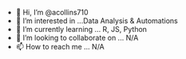 - 👋 Hi, I’m @acollins710
- 👀 I’m interested in ...Data Analysis & Automations
- 🌱 I’m currently learning ... R, JS, Python
- 💞️ I’m looking to collaborate on ... N/A
- 📫 How to reach me ... N/A

<!---
acollins710/acollins710 is a ✨ special ✨ repository because its `README.md` (this file) appears on your GitHub profile.
You can click the Preview link to take a look at your changes.
--->
